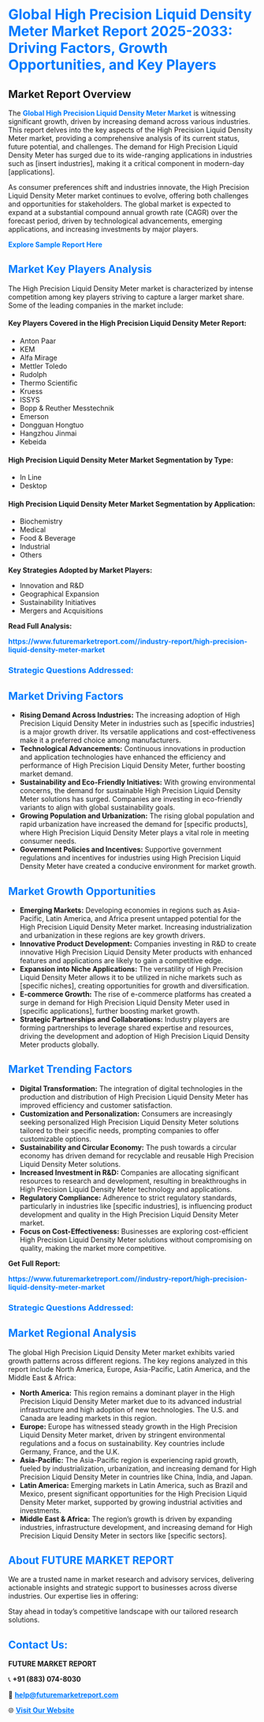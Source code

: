 <h1 style="color: #007BFF;">Global High Precision Liquid Density Meter Market Report 2025-2033: Driving Factors, Growth Opportunities, and Key Players</h1>

<section id="overview">
<h2>Market Report Overview</h2>
<p>The <a href="https://www.futuremarketreport.com//industry-report/high-precision-liquid-density-meter-market" style="color: #007BFF; text-decoration: none;"><strong>Global High Precision Liquid Density Meter Market</strong></a> is witnessing significant growth, driven by increasing demand across various industries. This report delves into the key aspects of the High Precision Liquid Density Meter market, providing a comprehensive analysis of its current status, future potential, and challenges. The demand for High Precision Liquid Density Meter has surged due to its wide-ranging applications in industries such as [insert industries], making it a critical component in modern-day [applications].</p>
<p>As consumer preferences shift and industries innovate, the High Precision Liquid Density Meter market continues to evolve, offering both challenges and opportunities for stakeholders. The global market is expected to expand at a substantial compound annual growth rate (CAGR) over the forecast period, driven by technological advancements, emerging applications, and increasing investments by major players.</p>
</section>

<section id="overview">
<p><a href="https://www.futuremarketreport.com//request-sample/reportId=91354" style="color: #007BFF; text-decoration: none;"><strong>Explore Sample Report Here</strong></a></p>
</section>

<section id="key-players">
<h2 style="color: #007BFF;">Market Key Players Analysis</h2>
<p>The High Precision Liquid Density Meter market is characterized by intense competition among key players striving to capture a larger market share. Some of the leading companies in the market include:</p>
<h4>Key Players Covered in the High Precision Liquid Density Meter Report:</h4>
<ul><li>Anton Paar</li><li>KEM</li><li>Alfa Mirage</li><li>Mettler Toledo</li><li>Rudolph</li><li>Thermo Scientific</li><li>Kruess</li><li>ISSYS</li><li>Bopp &amp; Reuther Messtechnik</li><li>Emerson</li><li>Dongguan Hongtuo</li><li>Hangzhou Jinmai</li><li>Kebeida</li></ul>
<h4>High Precision Liquid Density Meter Market Segmentation by Type:</h4>
<ul><li>In Line</li><li>Desktop</li></ul>

<h4>High Precision Liquid Density Meter Market Segmentation by Application:</h4>
<ul><li>Biochemistry</li><li>Medical</li><li>Food &amp; Beverage</li><li>Industrial</li><li>Others</li></ul>
<p><strong>Key Strategies Adopted by Market Players:</strong></p>
<ul>
<li>Innovation and R&D</li>
<li>Geographical Expansion</li>
<li>Sustainability Initiatives</li>
<li>Mergers and Acquisitions</li>
</ul>
</section>

<section>
<p><strong>Read Full Analysis: </strong></p><a href="https://www.futuremarketreport.com//industry-report/high-precision-liquid-density-meter-market" style="color: #007BFF; text-decoration: none;"><strong>https://www.futuremarketreport.com//industry-report/high-precision-liquid-density-meter-market</strong></a>
<h3 style="color: #007BFF;">Strategic Questions Addressed:</h3>
</section>

<section id="driving-factors">
<h2 style="color: #007BFF;">Market Driving Factors</h2>
<ul>
<li><strong>Rising Demand Across Industries:</strong> The increasing adoption of High Precision Liquid Density Meter in industries such as [specific industries] is a major growth driver. Its versatile applications and cost-effectiveness make it a preferred choice among manufacturers.</li>
<li><strong>Technological Advancements:</strong> Continuous innovations in production and application technologies have enhanced the efficiency and performance of High Precision Liquid Density Meter, further boosting market demand.</li>
<li><strong>Sustainability and Eco-Friendly Initiatives:</strong> With growing environmental concerns, the demand for sustainable High Precision Liquid Density Meter solutions has surged. Companies are investing in eco-friendly variants to align with global sustainability goals.</li>
<li><strong>Growing Population and Urbanization:</strong> The rising global population and rapid urbanization have increased the demand for [specific products], where High Precision Liquid Density Meter plays a vital role in meeting consumer needs.</li>
<li><strong>Government Policies and Incentives:</strong> Supportive government regulations and incentives for industries using High Precision Liquid Density Meter have created a conducive environment for market growth.</li>
</ul>
</section>

<section id="growth-opportunities">
<h2 style="color: #007BFF;">Market Growth Opportunities</h2>
<ul>
<li><strong>Emerging Markets:</strong> Developing economies in regions such as Asia-Pacific, Latin America, and Africa present untapped potential for the High Precision Liquid Density Meter market. Increasing industrialization and urbanization in these regions are key growth drivers.</li>
<li><strong>Innovative Product Development:</strong> Companies investing in R&D to create innovative High Precision Liquid Density Meter products with enhanced features and applications are likely to gain a competitive edge.</li>
<li><strong>Expansion into Niche Applications:</strong> The versatility of High Precision Liquid Density Meter allows it to be utilized in niche markets such as [specific niches], creating opportunities for growth and diversification.</li>
<li><strong>E-commerce Growth:</strong> The rise of e-commerce platforms has created a surge in demand for High Precision Liquid Density Meter used in [specific applications], further boosting market growth.</li>
<li><strong>Strategic Partnerships and Collaborations:</strong> Industry players are forming partnerships to leverage shared expertise and resources, driving the development and adoption of High Precision Liquid Density Meter products globally.</li>
</ul>
</section>

<section id="trending-factors">
<h2 style="color: #007BFF;">Market Trending Factors</h2>
<ul>
<li><strong>Digital Transformation:</strong> The integration of digital technologies in the production and distribution of High Precision Liquid Density Meter has improved efficiency and customer satisfaction.</li>
<li><strong>Customization and Personalization:</strong> Consumers are increasingly seeking personalized High Precision Liquid Density Meter solutions tailored to their specific needs, prompting companies to offer customizable options.</li>
<li><strong>Sustainability and Circular Economy:</strong> The push towards a circular economy has driven demand for recyclable and reusable High Precision Liquid Density Meter solutions.</li>
<li><strong>Increased Investment in R&D:</strong> Companies are allocating significant resources to research and development, resulting in breakthroughs in High Precision Liquid Density Meter technology and applications.</li>
<li><strong>Regulatory Compliance:</strong> Adherence to strict regulatory standards, particularly in industries like [specific industries], is influencing product development and quality in the High Precision Liquid Density Meter market.</li>
<li><strong>Focus on Cost-Effectiveness:</strong> Businesses are exploring cost-efficient High Precision Liquid Density Meter solutions without compromising on quality, making the market more competitive.</li>
</ul>
</section>

<section>
<p><strong>Get Full Report: </strong></p><a href="https://www.futuremarketreport.com//industry-report/high-precision-liquid-density-meter-market" style="color: #007BFF; text-decoration: none;"><strong>https://www.futuremarketreport.com//industry-report/high-precision-liquid-density-meter-market</strong></a>
<h3 style="color: #007BFF;">Strategic Questions Addressed:</h3>
</section>


<section id="regional-analysis">
<h2 style="color: #007BFF;">Market Regional Analysis</h2>
<p>The global High Precision Liquid Density Meter market exhibits varied growth patterns across different regions. The key regions analyzed in this report include North America, Europe, Asia-Pacific, Latin America, and the Middle East & Africa:</p>
<ul>
<li><strong>North America:</strong> This region remains a dominant player in the High Precision Liquid Density Meter market due to its advanced industrial infrastructure and high adoption of new technologies. The U.S. and Canada are leading markets in this region.</li>
<li><strong>Europe:</strong> Europe has witnessed steady growth in the High Precision Liquid Density Meter market, driven by stringent environmental regulations and a focus on sustainability. Key countries include Germany, France, and the U.K.</li>
<li><strong>Asia-Pacific:</strong> The Asia-Pacific region is experiencing rapid growth, fueled by industrialization, urbanization, and increasing demand for High Precision Liquid Density Meter in countries like China, India, and Japan.</li>
<li><strong>Latin America:</strong> Emerging markets in Latin America, such as Brazil and Mexico, present significant opportunities for the High Precision Liquid Density Meter market, supported by growing industrial activities and investments.</li>
<li><strong>Middle East & Africa:</strong> The region’s growth is driven by expanding industries, infrastructure development, and increasing demand for High Precision Liquid Density Meter in sectors like [specific sectors].</li>
</ul>
</section>

<footer>
<h2 style="color: #007BFF;">About FUTURE MARKET REPORT</h2>
<p>We are a trusted name in market research and advisory services, delivering actionable insights and strategic support to businesses across diverse industries. Our expertise lies in offering:</p>

<p>Stay ahead in today’s competitive landscape with our tailored research solutions.</p>

<h2 style="color: #007BFF;">Contact Us:</h2>
<p><strong>FUTURE MARKET REPORT</strong></p>
<p>📞 <strong>+91 (883) 074-8030</strong></p>
<p>📧 <strong><a href="mailto:help@futuremarketreport.com" style="color: #007BFF;">help@futuremarketreport.com</a></strong></p>
<p>🌐 <strong><a href="https://www.futuremarketreport.com/" style="color: #007BFF;">Visit Our Website</a></strong></p>
</footer>